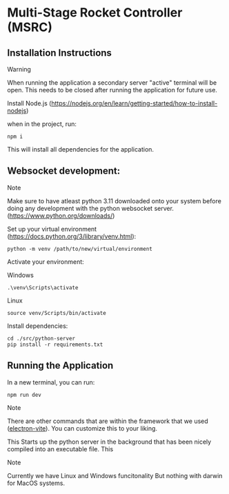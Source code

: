 # Multi-Stage Rocket Controller (MSRC)

## Installation Instructions
>[!WARNING]
> When running the application a secondary server "active" terminal will be open. This needs to be closed after running the application for future use.

Install Node.js (https://nodejs.org/en/learn/getting-started/how-to-install-nodejs)

when in the project, run:
```
npm i
```
This will install all dependencies for the application.

## Websocket development:
>[!NOTE]
> Make sure to have atleast python 3.11 downloaded onto your system before doing any development with the python websocket server.
>(https://www.python.org/downloads/)

Set up your virtual environment (https://docs.python.org/3/library/venv.html):
```
python -m venv /path/to/new/virtual/environment
```
Activate your environment:

Windows
```
.\venv\Scripts\activate
```

Linux
```
source venv/Scripts/bin/activate
```

Install dependencies:
```
cd ./src/python-server
pip install -r requirements.txt
```

## Running the Application
In a new terminal, you can run:
```
npm run dev
```
>[!NOTE]
> There are other commands that are within the framework that we used ([electron-vite](https://electron-vite.org/)). You can customize this to your liking.

This Starts up the python server in the background that has been nicely compiled into an executable file. This 
>[!NOTE]
>Currently we have Linux and Windows funcitonality But nothing with darwin for MacOS systems.
